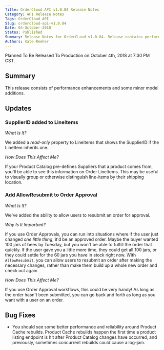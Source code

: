 ```yaml
---
Title: OrderCloud API v1.0.84 Release Notes
Category: API Release Notes
Tags: OrderCloud API
Slug: ordercloud-api-v1.0.84
Date: 04-October-2018
Status: Published
Summary: Release Notes for OrderCLoud v1.0.84. Release contains performance enhancements and a few minor model changes.
Authors: Kate Reeher
---
```

Planned To Be Released To Production on October 4th, 2018 at 7:30 PM CST.

## Summary

This release consists of performance enhancements and some minor model additions.

## Updates

### SupplierID added to LineItems

*What Is It?*

We added a _read-only_ property to LineItems that shows the SupplierID if the LineItem inherits one. 

*How Does This Affect Me?*

If your Product Catalog pre-defines Suppliers that a product comes from, you'll be able to see this information on Order LineItems. This may be useful to visually group or otherwise distinguish line-items by their shipping location.

### Add AllowResubmit to Order Approval 

*What Is It?*

We've added the ability to allow users to resubmit an order for approval. 

*Why Is It Important?*

If you use Order Approvals, you can run into situations where if the user just changed *one little thing*, it'd be an approved order. Maybe the buyer wanted 100 jars of bees by Tuesday, but you won't be able to fulfill the order that quickly. If the user gave you a little more time, they could get all 100 jars, or they could settle for the 60 jars you have in stock right now. With `AllowResubmit`, you can allow users to resubmit an order after making the necessary changes, rather than make them build up a whole new order and check out again.

*How Does This Affect Me?*

If you use Order Approval workflows, this could be very handy! As long as the order hasn't been submitted, you can go back and forth as long as you want with a user on an order.

## Bug Fixes

- You should see some better performance and reliability around Product Cache rebuilds. Product Cache rebuilds happen the first time a product listing endpoint is hit after Product Catalog changes have occurred, and previously, sometimes concurrent rebuilds could cause a log-jam. 






